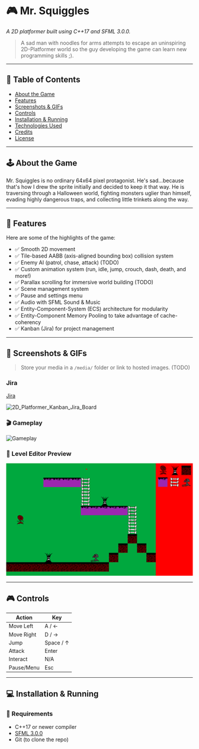 # 🎮 Mr. Squiggles

_A 2D platformer built using C++17 and SFML 3.0.0._

> A sad man with noodles for arms attempts to escape an uninspiring 2D-Platformer world so the guy developing the game can learn new programming skills ;).

---

## 📖 Table of Contents

- [About the Game](#about-the-game)
- [Features](#features)
- [Screenshots & GIFs](#screenshots--gifs)
- [Controls](#controls)
- [Installation & Running](#installation--running)
- [Technologies Used](#technologies-used)
- [Credits](#credits)
- [License](#license)

---

## 🕹️ About the Game

Mr. Squiggles is no ordinary 64x64 pixel protagonist. He's sad...because that's how I drew the sprite initially and decided to keep it that way. He is traversing through a Halloween world, fighting monsters uglier than himself, evading highly dangerous traps, and collecting little trinkets along the way.

---

## 🚀 Features

Here are some of the highlights of the game:

- ✅ Smooth 2D movement
- ✅ Tile-based AABB (axis-aligned bounding box) collision system
- ✅ Enemy AI (patrol, chase, attack) (TODO)
- ✅ Custom animation system (run, idle, jump, crouch, dash, death, and more!)
- ✅ Parallax scrolling for immersive world building (TODO)
- ✅ Scene management system
- ✅ Pause and settings menu
- ✅ Audio with SFML Sound & Music
- ✅ Entity-Component-System (ECS) architecture for modularity
- ✅ Entity-Component Memory Pooling to take advantage of cache-coherency
- ✅ Kanban (Jira) for project management

---

## 📸 Screenshots & GIFs

> Store your media in a `/media/` folder or link to hosted images. (TODO)

### Jira
[Jira](https://sirnewblet.atlassian.net/jira/software/projects/SAD/boards/1)

<img width="1138" height="960" alt="2D_Platformer_Kanban_Jira_Board" src="https://github.com/user-attachments/assets/ed33ec47-fe2b-4dd0-918c-ba956cf93f49" />

### 🎬 Gameplay

![Gameplay](media/gameplay.gif)

### 🧱 Level Editor Preview

![Editor](media/level_editor.png)

---

## 🎮 Controls

| Action         | Key            |
|----------------|----------------|
| Move Left      | A / ←          |
| Move Right     | D / →          |
| Jump           | Space / ↑      |
| Attack         | Enter          |
| Interact       | N/A            |
| Pause/Menu     | Esc            |

---

## 💻 Installation & Running

### 🧰 Requirements

- C++17 or newer compiler
- [SFML 3.0.0](https://www.sfml-dev.org/download.php)
- Git (to clone the repo)
